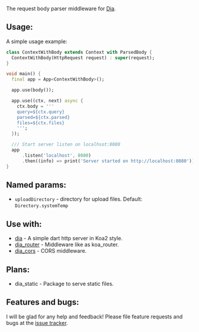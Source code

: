 The request body parser middleware for [Dia](https://github.com/unger1984/dia).

## Usage:

A simple usage example:

```dart
class ContextWithBody extends Context with ParsedBody {
  ContextWithBody(HttpRequest request) : super(request);
}

void main() {
  final app = App<ContextWithBody>();

  app.use(body());

  app.use((ctx, next) async {
    ctx.body = ''' 
    query=${ctx.query}
    parsed=${ctx.parsed}
    files=${ctx.files}
    ''';
  });

  /// Start server listen on localhsot:8080
  app
      .listen('localhost', 8080)
      .then((info) => print('Server started on http://localhost:8080'));
}
```

## Named params:

* `uploadDirectory` - directory for upload files. Default: `Directory.systemTemp`

## Use with:

* [dia](https://github.com/unger1984/dia) - A simple dart http server in Koa2 style.
* [dia_router](https://github.com/unger1984/dia_router) - Middleware like as koa_router.
* [dia_cors](https://github.com/unger1984/dia_cors) - CORS middleware.

## Plans:

* dia_static - Package to serve static files.

## Features and bugs:

I will be glad for any help and feedback!
Please file feature requests and bugs at the [issue tracker][tracker].

[tracker]: https://github.com/unger1984/dia_body/issues
